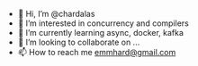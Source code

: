 - 👋 Hi, I’m @chardalas
- 👀 I’m interested in concurrency and compilers 
- 🌱 I’m currently learning async, docker, kafka
- 💞️ I’m looking to collaborate on ...
- 📫 How to reach me emmhard@gmail.com

<!---
chardalas/chardalas is a ✨ special ✨ repository because its `README.md` (this file) appears on your GitHub profile.
You can click the Preview link to take a look at your changes.
--->
